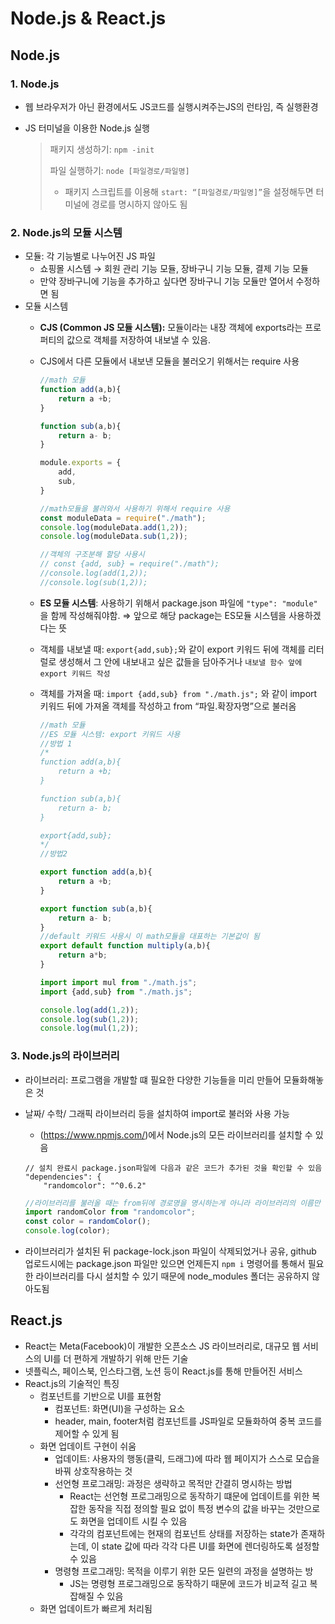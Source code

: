 # Node.js & React.js

## Node.js

### 1. Node.js

- 웹 브라우저가 아닌 환경에서도 JS코드를 실행시켜주는JS의 런타임, 즉 실행환경
- JS 터미널을 이용한 Node.js 실행
    
    > 패키지 생성하기: `npm -init`
    > 
    > 
    > 파일 실행하기: `node [파일경로/파일명]`
    > 
    > - 패키지 스크립트를 이용해 `start: “[파일경로/파일명]”`을 설정해두면 터미널에 경로를 명시하지 않아도 됨

### 2. Node.js의 모듈 시스템

- 모듈: 각 기능별로 나누어진 JS 파일
    - 쇼핑몰 시스템 → 회원 관리 기능 모듈, 장바구니 기능 모듈, 결제 기능 모듈
    - 만약 장바구니에 기능을 추가하고 싶다면 장바구니 기능 모듈만 열어서 수정하면 됨
- 모듈 시스템
    - **CJS (Common JS 모듈 시스템):** 모듈이라는 내장 객체에 exports라는 프로퍼티의 값으로 객체를 저장하여 내보낼 수 있음.
    - CJS에서 다른 모듈에서 내보낸 모듈을 불러오기 위해서는 require 사용
        
        ```jsx
        //math 모듈
        function add(a,b){
            return a +b;
        }
        
        function sub(a,b){
            return a- b;
        }
        
        module.exports = {
            add,
            sub,
        }
        ```
        
        ```jsx
        //math모듈을 불러와서 사용하기 위해서 require 사용
        const moduleData = require("./math");
        console.log(moduleData.add(1,2));
        console.log(moduleData.sub(1,2));
        
        //객체의 구조분해 할당 사용시
        // const {add, sub} = require("./math");
        //console.log(add(1,2));
        //console.log(sub(1,2));
        ```
        
    - **ES 모듈 시스템**: 사용하기 위해서 package.json 파일에 `"type": "module"` 을 함께 작성해줘야함. ⇒ 앞으로 해당 package는 ES모듈 시스템을 사용하겠다는 뜻
    - 객체를 내보낼 때: `export{add,sub};`와 같이 export 키워드 뒤에 객체를 리터럴로 생성해서 그 안에 내보내고 싶은 값들을 담아주거나 `내보낼 함수 앞에 export 키워드 작성`
    - 객체를 가져올 때: `import {add,sub} from "./math.js";` 와 같이 import 키워드 뒤에 가져올 객체를 작성하고 from “파일.확장자명”으로 불러옴
        
        ```jsx
        //math 모듈
        //ES 모듈 시스템: export 키워드 사용
        //방법 1
        /*
        function add(a,b){
            return a +b;
        }
        
        function sub(a,b){
            return a- b;
        }
        
        export{add,sub};
        */
        //방법2
        
        export function add(a,b){
            return a +b;
        }
        
        export function sub(a,b){
            return a- b;
        }
        //default 키워드 사용시 이 math모듈을 대표하는 기본값이 됨
        export default function multiply(a,b){
        	return a*b;
        }
        ```
        
        ```jsx
        import import mul from "./math.js";
        import {add,sub} from "./math.js";
        
        console.log(add(1,2));
        console.log(sub(1,2));
        console.log(mul(1,2));
        ```
        

### 3. Node.js의 라이브러리

- 라이브러리: 프로그램을 개발할 떄 필요한 다양한 기능들을 미리 만들어 모듈화해놓은 것
- 날짜/ 수학/ 그래픽 라이브러리 등을 설치하여 import로 불러와 사용 가능
    - (https://www.npmjs.com/)에서 Node.js의 모든 라이브러리를 설치할 수 있음
    
    ```coq
    // 설치 완료시 package.json파일에 다음과 같은 코드가 추가된 것을 확인할 수 있음 
    "dependencies": {
        "randomcolor": "^0.6.2"
    ```
    

    ```jsx
    //라이브러리를 불러올 때는 from뒤에 경로명을 명시하는게 아니라 라이브러리의 이름만 명시해주면 됨
    import randomColor from "randomcolor";
    const color = randomColor();
    console.log(color);
    ```

- 라이브러리가 설치된 뒤  package-lock.json 파일이 삭제되었거나 공유, github 업로드시에는 package.json 파일만 있으면 언제든지 `npm i` 명령어를 통해서 필요한 라이브러리를 다시 설치할 수 있기 때문에 node_modules 폴더는 공유하지 않아도됨

## React.js

- React는 Meta(Facebook)이 개발한 오픈소스 JS 라이브러리로, 대규모 웹 서비스의 UI를 더 편하게 개발하기 위해 만든 기술
- 넷플릭스, 페이스북, 인스타그램, 노션 등이 React.js를 통해 만들어진 서비스
- React.js의 기술적인 특징
    - 컴포넌트를 기반으로 UI를 표현함
        - 컴포넌트: 화면(UI)을 구성하는 요소
        - header, main, footer처럼 컴포넌트를 JS파일로 모듈화하여 중복 코드를 제어할 수 있게 됨
    - 화면 업데이트 구현이 쉬움
        - 업데이트: 사용자의 행동(클릭, 드래그)에 따라 웹 페이지가 스스로 모습을 바꿔 상호작용하는 것
        - 선언형 프로그래밍: 과정은 생략하고 목적만 간결히 명시하는 방법
            - React는 선언형 프로그래밍으로 동작하기 떄문에 업데이트를 위한 복잡한 동작을 직접 정의할 필요 없이 특정 변수의 값을 바꾸는 것만으로도 화면을 업데이트 시킬 수 있음
            - 각각의 컴포넌트에는 현재의 컴포넌트 상태를 저장하는 state가 존재하는데, 이 state 값에 따라 각각 다른 UI를 화면에 렌더링하도록 설정할 수 있음
        - 명령형 프로그래밍: 목적을 이루기 위한 모든 일련의 과정을 설명하는 방
            - JS는 명령형 프로그래밍으로 동작하기 때문에 코드가 비교적 길고 복잡해질 수 있음
    - 화면 업데이트가 빠르게 처리됨